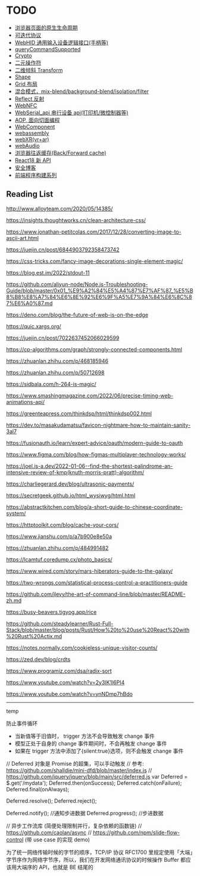 # TODO

- [浏览器页面的原生生命周期](https://juejin.cn/post/6906779518040539144)
- [可迭代协议](https://developer.mozilla.org/zh-CN/docs/Web/JavaScript/Reference/Iteration_protocols)
- [WebHID 通用输入设备逻辑接口(手柄等)](https://web.dev/hid/)
- [queryCommandSupported](https://github.com/microsoft/vscode/blob/ad91637f6a8ac84fcd8ac1b5449127c3460e828e/src/vs/editor/contrib/clipboard/clipboard.ts#L25)
- [Crypto](https://developer.mozilla.org/en-US/docs/Web/API/Web_Crypto_API)
- [二元操作符](https://developer.mozilla.org/zh-CN/docs/Web/JavaScript/Reference/Operators/Bitwise_Operators)
- [二维倾斜 Transform](https://developer.mozilla.org/zh-CN/docs/Web/CSS/transform-function/skew)
- [Shape](https://developer.mozilla.org/zh-CN/docs/Web/CSS/shape-outside)
- [Grid 布局](https://developer.mozilla.org/zh-CN/docs/Web/CSS/grid-auto-flow)
- [混合模式，mix-blend/background-blend/isolation/filter](https://developer.mozilla.org/zh-CN/docs/Web/CSS/mix-blend-mode)
- [Reflect 反射](https://developer.mozilla.org/zh-CN/docs/Web/JavaScript/Reference/Global_Objects/Reflect)
- [WebNFC](https://web.dev/nfc/)
- [WebSerial_api 串行设备 api(打印机/微控制器等)](https://wicg.github.io/serial/)
- [AOP, 面向切面编程](https://juejin.cn/post/6903484050095210509)
- [WebComponent](https://developer.mozilla.org/en-US/docs/Web/Web_Components)
- [webassembly](https://wasmbyexample.dev/home.en-us.html#)
- [webXR(vr+ar)](https://developer.mozilla.org/zh-CN/docs/Web/API/WebXR_Device_API)
- [webAudio](https://developer.mozilla.org/zh-TW/docs/Web/API/Web_Audio_API)
- [浏览器往返缓存(Back/Forward cache)](https://www.cnblogs.com/SyMind/p/8485332.html)
- [React18 新 API](https://thisweekinreact.com/articles/useSyncExternalStore-the-underrated-react-api)
- [安全博客](https://blog.huli.tw/)
- [前端程序构建系列](https://juejin.cn/post/6844903734460301325)

## Reading List

http://www.alloyteam.com/2020/05/14385/

https://insights.thoughtworks.cn/clean-architecture-css/

https://www.jonathan-petitcolas.com/2017/12/28/converting-image-to-ascii-art.html

https://juejin.cn/post/6844903792358473742

https://css-tricks.com/fancy-image-decorations-single-element-magic/

https://blog.est.im/2022/stdout-11

https://github.com/aliyun-node/Node.js-Troubleshooting-Guide/blob/master/0x01_%E9%A2%84%E5%A4%87%E7%AF%87_%E5%B8%B8%E8%A7%84%E6%8E%92%E6%9F%A5%E7%9A%84%E6%8C%87%E6%A0%87.md

https://deno.com/blog/the-future-of-web-is-on-the-edge

https://quic.xargs.org/

https://juejin.cn/post/7022637452066029599

https://cp-algorithms.com/graph/strongly-connected-components.html

https://zhuanlan.zhihu.com/p/468185946

https://zhuanlan.zhihu.com/p/50712698

https://sidbala.com/h-264-is-magic/

https://www.smashingmagazine.com/2022/06/precise-timing-web-animations-api/

https://greenteapress.com/thinkdsp/html/thinkdsp002.html

https://dev.to/masakudamatsu/favicon-nightmare-how-to-maintain-sanity-3al7

https://fusionauth.io/learn/expert-advice/oauth/modern-guide-to-oauth

https://www.figma.com/blog/how-figmas-multiplayer-technology-works/

https://joel.is-a.dev/2022-01-06--find-the-shortest-palindrome-an-intensive-review-of-kmp(knuth-morris-pratt)-algorithm/

https://charliegerard.dev/blog/ultrasonic-payments/

https://secretgeek.github.io/html_wysiwyg/html.html

https://abstractkitchen.com/blog/a-short-guide-to-chinese-coordinate-system/

https://httptoolkit.com/blog/cache-your-cors/

https://www.jianshu.com/p/a7b900e8e50a

https://zhuanlan.zhihu.com/p/484991482

https://lcamtuf.coredump.cx/photo_basics/

https://www.wired.com/story/mars-hiberators-guide-to-the-galaxy/

https://two-wrongs.com/statistical-process-control-a-practitioners-guide

https://github.com/jlevy/the-art-of-command-line/blob/master/README-zh.md

https://busy-beavers.tigyog.app/rice

https://github.com/steadylearner/Rust-Full-Stack/blob/master/blog/posts/Rust/How%20to%20use%20React%20with%20Rust%20Actix.md

https://notes.normally.com/cookieless-unique-visitor-counts/

https://zed.dev/blog/crdts

https://www.programiz.com/dsa/radix-sort

https://www.youtube.com/watch?v=2y3IK1l6PI4

https://www.youtube.com/watch?v=ynNDmp7hBdo

---

temp

防止事件循环

- 当新值等于旧值时， trigger 方法不会导致触发 change 事件
- 模型正处于自身的 change 事件期间时，不会再触发 change 事件
- 如果在 trigger 方法中添加了{silent:true}选项，则不会触发 change 事件

// Deferred 对象是 Promise 的超集，可以手动触发
// 参考: https://github.com/shalldie/mini-dfd/blob/master/index.js
// https://github.com/jquery/jquery/blob/main/src/deferred.js
var Deferred = $.get('/mydata');
Deferred.then(onSuccess);
Deferred.catch(onFailure);
Deferred.final(onAlways);

Deferred.resolve();
Deferred.reject();

Deferred.notify(); //通知步进数据
Deferred.progress(); //步进数据

// 异步工作流库 (简便处理限制并行，复杂依赖的函数链)
// https://github.com/caolan/async
// https://github.com/npm/slide-flow-control (带 use case 的实现 demo)

为了统一网络传输时候的字节的顺序，TCP/IP 协议 RFC1700 里规定使用「大端」字节序作为网络字节序，所以，我们在开发网络通讯协议的时候操作 Buffer 都应该用大端序的 API，也就是 BE 结尾的

